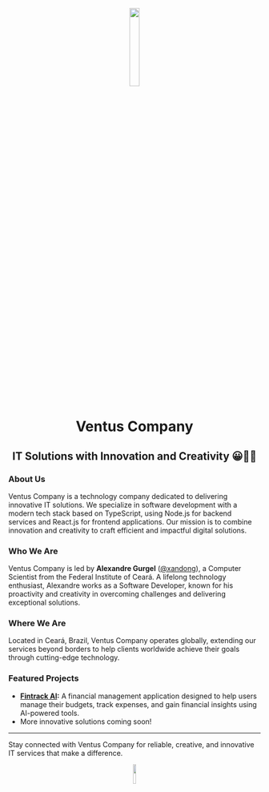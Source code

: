 <p align="center"><a href="https://iosf.in/" target="_blank"><img style={{border-radius: 999px}} src="https://avatars.githubusercontent.com/u/94746150?s=400&u=23c0d4df038041491d32d2f2565abef7963a4fb3&v=4" width="20%"></a></p>

<h1 align="center">Ventus Company</h1>
<h2 align="center">IT Solutions with Innovation and Creativity 😀👨‍💻</h2>

### About Us

Ventus Company is a technology company dedicated to delivering innovative IT solutions. We specialize in software development with a modern tech stack based on TypeScript, using Node.js for backend services and React.js for frontend applications. Our mission is to combine innovation and creativity to craft efficient and impactful digital solutions.

### Who We Are

Ventus Company is led by **Alexandre Gurgel** ([@xandong](https://github.com/xandong)), a Computer Scientist from the Federal Institute of Ceará. A lifelong technology enthusiast, Alexandre works as a Software Developer, known for his proactivity and creativity in overcoming challenges and delivering exceptional solutions.

### Where We Are

Located in Ceará, Brazil, Ventus Company operates globally, extending our services beyond borders to help clients worldwide achieve their goals through cutting-edge technology.

### Featured Projects

- **[Fintrack AI](https://fintrack.ventus.company/):** A financial management application designed to help users manage their budgets, track expenses, and gain financial insights using AI-powered tools.
- More innovative solutions coming soon!

---

Stay connected with Ventus Company for reliable, creative, and innovative IT services that make a difference.

<p align="center"><a href="https://ventus.company" target="_blank"><img src="https://img.shields.io/badge/Site_Official-blue" width="10%"></a></p>
